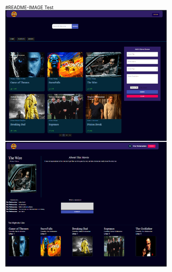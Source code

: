 #README-IMAGE Test
![MovieStoreLandingImage](./images/Landing%20Page.png)
![MovieStoreDetailPage](./images/MovieDetail.png)